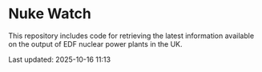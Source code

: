 # Nuke Watch

This repository includes code for retrieving the latest information available on the output of EDF nuclear power plants in the UK.

Last updated: 2025-10-16 11:13